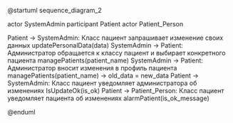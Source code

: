 @startuml sequence_diagram_2

actor SystemAdmin
participant Patient
actor Patient_Person

Patient -> SystemAdmin: Класс пациент запрашивает изменение своих данных updatePersonalData(data)
SystemAdmin ->  Patient: Администратор обращается к классу пациент и выбирает конкретного пациента managePatients(patient_name)
SystemAdmin -> Patient: Администратор вносит изменения в профиль пациента managePatients(patient_name) -> old_data = new_data
Patient -> SystemAdmin: Класс пациент уведомляет администратора об изменениях IsUpdateOk(is_ok)
Patient -> Patient_Person: Класс пациент уведомляет пациента об изменениях alarmPatient(is_ok_message)


@enduml
